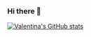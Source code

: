 ### Hi there 👋
[![Valentina's GitHub stats](https://github-readme-stats.vercel.app/api?username=TinaAlzate&theme=omni&show_icons=true)](https://github.com/TinaAlzate/github-readme-stats)

<!--
**TinaAlzate/TinaAlzate** is a ✨ _special_ ✨ repository because its `README.md` (this file) appears on your GitHub profile.

Here are some ideas to get you started:

- 🔭 I’m currently working on ...
- 🌱 I’m currently learning ...
- 👯 I’m looking to collaborate on ...
- 🤔 I’m looking for help with ...
- 💬 Ask me about ...
- 📫 How to reach me: ...
- 😄 Pronouns: ...
- ⚡ Fun fact: ...
-->
